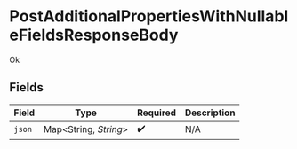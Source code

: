 # PostAdditionalPropertiesWithNullableFieldsResponseBody

Ok


## Fields

| Field                 | Type                  | Required              | Description           |
| --------------------- | --------------------- | --------------------- | --------------------- |
| `json`                | Map<String, *String*> | :heavy_check_mark:    | N/A                   |
